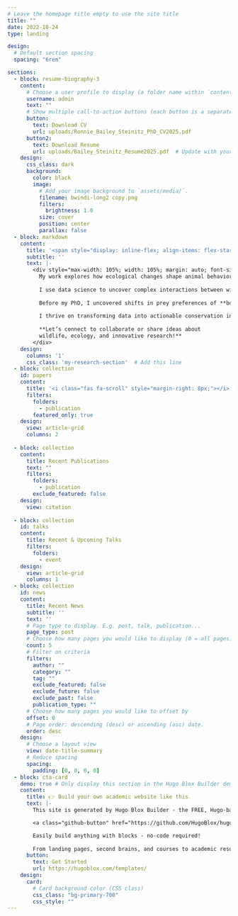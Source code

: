 ```yaml
---
# Leave the homepage title empty to use the site title
title: ""
date: 2022-10-24
type: landing

design:
  # Default section spacing
  spacing: "6rem"

sections:
  - block: resume-biography-3
    content:
      # Choose a user profile to display (a folder name within `content/authors/`)
      username: admin
      text: ""
      # Show multiple call-to-action buttons (each button is a separate key)
      button:
        text: Download CV
        url: uploads/Ronnie_Bailey_Steinitz_PhD_CV2025.pdf
      button2:
        text: Download Resume
        url: uploads/Bailey_Steinitz_Resume2025.pdf  # Update with your actual file path
    design:
      css_class: dark
      background:
        color: black
        image:
          # Add your image background to `assets/media/`.
          filename: bwindi-long2 copy.png
          filters:
            brightness: 1.0
          size: cover
          position: center
          parallax: false
  - block: markdown
    content:
      title: '<span style="display: inline-flex; align-items: flex-start;"><img src="/media/icons/custom/monkey.svg" style="width: 30px; vertical-align: middle; margin-right: 10px;"> My Research</span>'
      subtitle: ''
      text: |-
        <div style="max-width: 105%; width: 105%; margin: auto; font-size: 18px; text-align: center">
          My work explores how ecological changes shape animal behavior and physiology.
          
          I use data science to uncover complex interactions between wildlife and their environments. My dissertation examined how **red-tailed monkeys** (_Cercopithecus ascanius_) navigate intra-guild predation (_"landscape of fear"_) and habitat productivity and feeding competition (_"landscape of food"_), and the downstream tradeoffs in energy allocation and reproduction.
          
          Before my PhD, I uncovered shifts in prey preferences of **bobcats** during the California Drought and documented competitive niche partitioning in endangered **rock iguanas** in the Caribbean.
          
          I thrive on transforming data into actionable conservation insights. My mission is to bridge fieldwork, advanced analytics, and compelling science communication to drive biodiversity preservation.
          
          **Let’s connect to collaborate or share ideas about  
          wildlife, ecology, and innovative research!**
        </div>
    design:
      columns: '1'
      css_class: 'my-research-section'  # Add this line
  - block: collection
    id: papers
    content:
      title: '<i class="fas fa-scroll" style="margin-right: 8px;"></i> Featured Publications'
      filters:
        folders:
          - publication
        featured_only: true
    design:
      view: article-grid
      columns: 2
      
  - block: collection
    content:
      title: Recent Publications
      text: ""
      filters:
        folders:
          - publication
        exclude_featured: false
    design:
      view: citation
      
  - block: collection
    id: talks
    content:
      title: Recent & Upcoming Talks
      filters:
        folders:
          - event
    design:
      view: article-grid
      columns: 1
  - block: collection
    id: news
    content:
      title: Recent News
      subtitle: ''
      text: ''
      # Page type to display. E.g. post, talk, publication...
      page_type: post
      # Choose how many pages you would like to display (0 = all pages)
      count: 5
      # Filter on criteria
      filters:
        author: ""
        category: ""
        tag: ""
        exclude_featured: false
        exclude_future: false
        exclude_past: false
        publication_type: ""
      # Choose how many pages you would like to offset by
      offset: 0
      # Page order: descending (desc) or ascending (asc) date.
      order: desc
    design:
      # Choose a layout view
      view: date-title-summary
      # Reduce spacing
      spacing:
        padding: [0, 0, 0, 0]
  - block: cta-card
    demo: true # Only display this section in the Hugo Blox Builder demo site
    content:
      title: 👉 Build your own academic website like this
      text: |-
        This site is generated by Hugo Blox Builder - the FREE, Hugo-based open source website builder trusted by 250,000+ academics like you.

        <a class="github-button" href="https://github.com/HugoBlox/hugo-blox-builder" data-color-scheme="no-preference: light; light: light; dark: dark;" data-icon="octicon-star" data-size="large" data-show-count="true" aria-label="Star HugoBlox/hugo-blox-builder on GitHub">Star</a>

        Easily build anything with blocks - no-code required!
        
        From landing pages, second brains, and courses to academic resumés, conferences, and tech blogs.
      button:
        text: Get Started
        url: https://hugoblox.com/templates/
    design:
      card:
        # Card background color (CSS class)
        css_class: "bg-primary-700"
        css_style: ""
---
```

